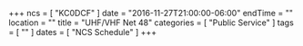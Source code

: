 +++
ncs = [ "KC0DCF" ]
date = "2016-11-27T21:00:00-06:00"
endTime = ""
location = ""
title = "UHF/VHF Net 48"
categories = [ "Public Service" ]
tags = [ "" ]
dates = [ "NCS Schedule" ]
+++
